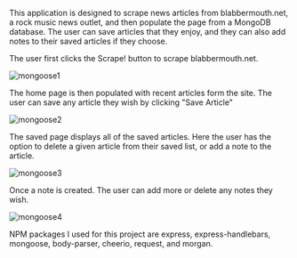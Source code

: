 This application is designed to scrape news articles from blabbermouth.net, a rock music news outlet, and then populate the page from a MongoDB database.  The user can save articles that they enjoy, and they can also add notes to their saved articles if they choose.

The user first clicks the Scrape! button to scrape blabbermouth.net.  

![mongoose1](https://user-images.githubusercontent.com/25482392/29468228-6b88f47a-8411-11e7-8b61-dea1de6c84e1.png)

The home page is then populated with recent articles form the site.  The user can save any article they wish by clicking "Save Article"

![mongoose2](https://user-images.githubusercontent.com/25482392/29468230-6d366884-8411-11e7-94c2-e2db3105d36a.png)

The saved page displays all of the saved articles.  Here the user has the option to delete a given article from their saved list, or add a note to the article.

![mongoose3](https://user-images.githubusercontent.com/25482392/29468233-6ee724f2-8411-11e7-9cdf-b45162a56d9f.png)

Once a note is created.  The user can add more or delete any notes they wish.

![mongoose4](https://user-images.githubusercontent.com/25482392/29468235-6ff914d6-8411-11e7-9771-20a3eb3f8ce7.png)

NPM packages I used for this project are express, express-handlebars, mongoose, body-parser, cheerio, request, and morgan.
